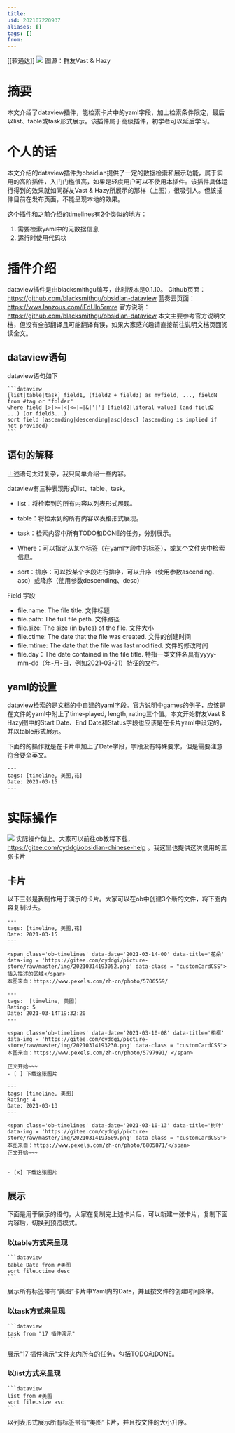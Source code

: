 ```yaml
---
title: 
uid: 202107220937
aliases: []
tags: []
from: 
---
```

[[软通达]]
![](https://gitee.com/cyddgi/picture-store/raw/master/img/20210316083056.jpg)
图源：群友Vast & Hazy

# 摘要
本文介绍了dataview插件，能检索卡片中的yaml字段，加上检索条件限定，最后以list、table或task形式展示。该插件属于高级插件，初学者可以延后学习。

# 个人的话
本文介绍的dataview插件为obsidian提供了一定的数据检索和展示功能，属于实用的高阶插件，入门门槛很高，如果是轻度用户可以不使用本插件。该插件具体运行得到的效果就如同群友Vast & Hazy所展示的那样（上图），很吸引人。但该插件目前在发布页面，不能呈现本地的效果。

这个插件和之前介绍的timelines有2个类似的地方：
1. 需要检索yaml中的元数据信息
2. 运行时使用代码块



# 插件介绍
dataview插件是由blacksmithgu编写，此时版本是0.1.10。
Github页面： https://github.com/blacksmithgu/obsidian-dataview
蓝奏云页面： https://wws.lanzous.com/iFdUIn5rmre
官方说明： https://github.com/blacksmithgu/obsidian-dataview
本文主要参考官方说明文档，但没有全部翻译且可能翻译有误，如果大家感兴趣请直接前往说明文档页面阅读全文。

## dataview语句
dataview语句如下
````
```dataview
[list|table|task] field1, (field2 + field3) as myfield, ..., fieldN
from #tag or "folder"
where field [>|>=|<|<=|=|&|'|'] [field2|literal value] (and field2 ...) (or field3...)
sort field [ascending|descending|asc|desc] (ascending is implied if not provided)
```
````

## 语句的解释
上述语句太过复杂，我只简单介绍一些内容。

dataview有三种表现形式list、table、task。
- list：将检索到的所有内容以列表形式展现。
- table：将检索到的所有内容以表格形式展现。
- task：检索内容中所有TODO和DONE的任务，分别展示。

- Where：可以指定从某个标签（在yaml字段中的标签），或某个文件夹中检索信息。
- sort：排序：可以按某个字段进行排序，可以升序（使用参数ascending、asc）或降序（使用参数descending、desc）


Field 字段
- file.name: The file title. 文件标题
- file.path: The full file path. 文件路径
- file.size: The size (in bytes) of the file. 文件大小
- file.ctime: The date that the file was created. 文件的创建时间
- file.mtime: The date that the file was last modified. 文件的修改时间
- file.day：The date contained in the file title. 特指一类文件名具有yyyy-mm-dd（年-月-日，例如2021-03-21）特征的文件。

## yaml的设置
dataview检索的是文档的中自建的yaml字段。官方说明中games的例子，应该是在文件的yaml中附上了time-played, length, rating三个值。本文开始群友Vast & Hazy图中的Start Date、End Date和Status字段也应该是在卡片yaml中设定的，并以table形式展示。

下面的的操作就是在卡片中加上了Date字段，字段没有特殊要求，但是需要注意符合要全英文。

```
---
tags: [timeline, 美图,花]
Date: 2021-03-15
---
```

# 实际操作
![](https://gitee.com/cyddgi/picture-store/raw/master/img/20210321143545.png)
实际操作如上。大家可以前往ob教程下载， https://gitee.com/cyddgi/obsidian-chinese-help 。我这里也提供这次使用的三张卡片

## 卡片
以下三张是我制作用于演示的卡片。大家可以在ob中创建3个新的文件，将下面内容复制过去。

```
---
tags: [timeline, 美图,花]
Date: 2021-03-15
---

<span class='ob-timelines' data-date='2021-03-14-00' data-title='花朵' data-img = 'https://gitee.com/cyddgi/picture-store/raw/master/img/20210314193052.png' data-class = "customCardCSS">插入描述的区域</span> 
本图来自：https://www.pexels.com/zh-cn/photo/5706559/
```

```
---
tags:  [timeline, 美图]
Rating: 5
Date: 2021-03-14T19:32:20
---

<span class='ob-timelines' data-date='2021-03-10-08' data-title='相框' data-img = 'https://gitee.com/cyddgi/picture-store/raw/master/img/20210314193230.png' data-class = "customCardCSS"> 本图来自：https://www.pexels.com/zh-cn/photo/5797991/ </span> 

正文开始~~~
- [ ] 下载这张图片
```

```
---
tags: [timeline, 美图]
Rating: 4
Date: 2021-03-13
---

<span class='ob-timelines' data-date='2021-03-10-13' data-title='树叶' data-img = 'https://gitee.com/cyddgi/picture-store/raw/master/img/20210314193609.png' data-class = "customCardCSS"> 本图来自：https://www.pexels.com/zh-cn/photo/6805871/</span> 
正文开始~~~


- [x] 下载这张图片
```

## 展示
下面是用于展示的语句，大家在复制完上述卡片后，可以新建一张卡片，复制下面内容后，切换到预览模式。

### 以table方式来呈现
````
```dataview
table Date from #美图 
sort file.ctime desc
```
````

展示所有标签带有“美图”卡片中Yaml内的Date，并且按文件的创建时间降序。

### 以task方式来呈现

````
```dataview
task from "17 插件演示"
```
````

展示"17 插件演示"文件夹内所有的任务，包括TODO和DONE。

### 以list方式来呈现

````
```dataview
list from #美图 
sort file.size asc
```
````

以列表形式展示所有标签带有“美图”卡片，并且按文件的大小升序。


